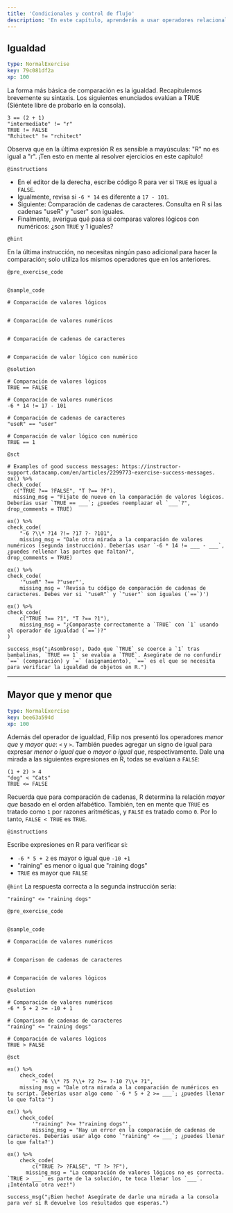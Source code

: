 ```yaml
---
title: 'Condicionales y control de flujo'
description: 'En este capítulo, aprenderás a usar operadores relacionales para comparar objetos en R, y operadores lógicos como "y" y "o" para combinar valores TRUE y FALSE. Además, usarás este conocimiento para construir enunciados condicionales.'
---
```


## Igualdad

```yaml
type: NormalExercise
key: 79c081df2a
xp: 100
```

<!-- Guidelines for contexts: https://instructor-support.datacamp.com/en/articles/2375526-course-coding-exercises. -->
La forma más básica de comparación es la igualdad. Recapitulemos brevemente su sintaxis. Los siguientes enunciados evalúan a TRUE (Siéntete libre de probarlo en la consola).

```
3 == (2 + 1)
"intermediate" != "r"
TRUE != FALSE
"Rchitect" != "rchitect"
```
Observa que en la última expresión R es sensible a mayúsculas: "R" no es igual a "r". ¡Ten esto en mente al resolver ejercicios en este capítulo!

`@instructions`
<!-- Guidelines for instructions https://instructor-support.datacamp.com/en/articles/2375526-course-coding-exercises. -->
- En el editor de la derecha, escribe código R para ver si `TRUE` es igual a `FALSE`.
- Igualmente, revisa si `-6 * 14` es diferente a `17 - 101`.
- Siguiente: Comparación de cadenas de caracteres. Consulta en R si las cadenas "useR" y "user" son iguales.
- Finalmente, averigua qué pasa si comparas valores lógicos con numéricos: ¿son `TRUE` y 1 iguales?

`@hint`
<!-- Examples of good hints: https://instructor-support.datacamp.com/en/articles/2379164-hints-best-practices. -->
En la última instrucción, no necesitas ningún paso adicional para hacer la comparación; solo utiliza los mismos operadores que en los anteriores.

`@pre_exercise_code`
```{r}

```

`@sample_code`
```{r}
# Comparación de valores lógicos


# Comparación de valores numéricos


# Comparación de cadenas de caracteres


# Comparación de valor lógico con numérico

```

`@solution`
```{r}
# Comparación de valores lógicos
TRUE == FALSE

# Comparación de valores numéricos
-6 * 14 != 17 - 101

# Comparación de cadenas de caracteres
"useR" == "user"

# Comparación de valor lógico con numérico
TRUE == 1
```

`@sct`
```{r}
# Examples of good success messages: https://instructor-support.datacamp.com/en/articles/2299773-exercise-success-messages.
ex() %>% 
check_code(
  c("TRUE ?== ?FALSE", "T ?== ?F"), 
  missing_msg = "Fijate de nuevo en la comparación de valores lógicos. Deberías usar `TRUE == ___`; ¿puedes reemplazar el `___`?",
drop_comments = TRUE)

ex() %>% 
check_code(
  	"-6 ?\\* ?14 ?!= ?17 ?- ?101",
	missing_msg = "Dale otra mirada a la comparación de valores numéricos (segunda instrucción). Deberías usar `-6 * 14 != ___ - ___`, ¿puedes rellenar las partes que faltan?",
drop_comments = TRUE)

ex() %>% 
check_code(
	'"useR" ?== ?"user"',
	missing_msg = 'Revisa tu código de comparación de cadenas de caracteres. Debes ver si `"useR"` y `"user"` son iguales (`==`)')

ex() %>% 
check_code(
    c("TRUE ?== ?1", "T ?== ?1"),
  	missing_msg = "¿Comparaste correctamente a `TRUE` con `1` usando el operador de igualdad (`==`)?"
)

success_msg("¡Asombroso!, Dado que `TRUE` se coerce a `1` tras bambalinas, `TRUE == 1` se evalúa a `TRUE`. Asegúrate de no confundir `==` (comparación) y `=` (asignamiento), `==` es el que se necesita para verificar la igualdad de objetos en R.")
```

---

## Mayor que y menor que

```yaml
type: NormalExercise
key: bee63a594d
xp: 100
```

<!-- Guidelines for contexts: https://instructor-support.datacamp.com/en/articles/2375526-course-coding-exercises. -->
Además del operador de igualdad, Filip nos presentó los operadores *menor que* y *mayor que*: `<` y `>`. También puedes agregar un signo de igual para expresar *menor o igual que* o *mayor o igual que*, respectivamente. Dale una mirada a las siguientes expresiones en R, todas se evalúan a `FALSE`:
```
(1 + 2) > 4
"dog" < "Cats"
TRUE <= FALSE
```
Recuerda que para comparación de cadenas, R determina la relación *mayor que* basado en el orden alfabético. También, ten en mente que `TRUE` es tratado como `1` por razones aritméticas, y `FALSE` es tratado como `0`. Por lo tanto, `FALSE < TRUE` es `TRUE`.

`@instructions`
<!-- Guidelines for instructions https://instructor-support.datacamp.com/en/articles/2375526-course-coding-exercises. -->
Escribe expresiones en R para verificar si:
- `-6 * 5 + 2` es mayor o igual que `-10 +1`
- "raining" es menor o igual que "raining dogs"
- `TRUE` es mayor que `FALSE`

`@hint`
La respuesta correcta a la segunda instrucción sería:

```
"raining" <= "raining dogs"
```

`@pre_exercise_code`
```{r}

```

`@sample_code`
```{r}
# Comparación de valores numéricos


# Comparison de cadenas de caracteres


# Comparación de valores lógicos

```

`@solution`
```{r}
# Comparación de valores numéricos
-6 * 5 + 2 >= -10 + 1

# Comparison de cadenas de caracteres
"raining" <= "raining dogs"

# Comparación de valores lógicos
TRUE > FALSE
```

`@sct`
```{r}
ex() %>% 
	check_code(
    	"- ?6 \\* ?5 ?\\+ ?2 ?>= ?-10 ?\\+ ?1",
    missing_msg = "Dale otra mirada a la comparación de numéricos en tu script. Deberías usar algo como `-6 * 5 + 2 >= ___`; ¿puedes llenar lo que falta'")

ex() %>% 
	check_code(
    	'"raining" ?<= ?"raining dogs"',
    	missing_msg = 'Hay un error en la comparación de cadenas de caracteres. Deberías usar algo como `"raining" <= ___`; ¿puedes llenar lo que falta?')

ex() %>% 
	check_code(
    	c("TRUE ?> ?FALSE", "T ?> ?F"),
      missing_msg = "La comparación de valores lógicos no es correcta. `TRUE > ___` es parte de la solución, te toca llenar los `___`. ¡Inténtalo otra vez!")

success_msg("¡Bien hecho! Asegúrate de darle una mirada a la consola para ver si R devuelve los resultados que esperas.")

```

